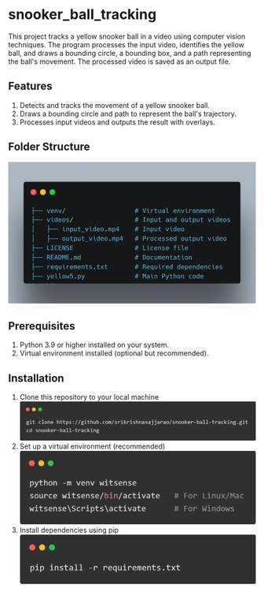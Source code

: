 # snooker_ball_tracking

This project tracks a yellow snooker ball in a video using computer vision techniques. The program processes the input video, identifies the yellow ball, and draws a bounding circle, a bounding box, and a path representing the ball's movement. The processed video is saved as an output file.

## Features
1. Detects and tracks the movement of a yellow snooker ball.
2. Draws a bounding circle and path to represent the ball's trajectory.
3. Processes input videos and outputs the result with overlays.

## Folder Structure

![Folder Structure](venv/carbon.png)

## Prerequisites
1. Python 3.9 or higher installed on your system.
2. Virtual environment installed (optional but recommended).

## Installation

1. Clone this repository to your local machine
![Folder Structure](venv/step1.png)  
2. Set up a virtual environment (recommended)
![Folder Structure](venv/step2.png)  
3. Install dependencies using pip
![Folder Structure](venv/step3.png)  


